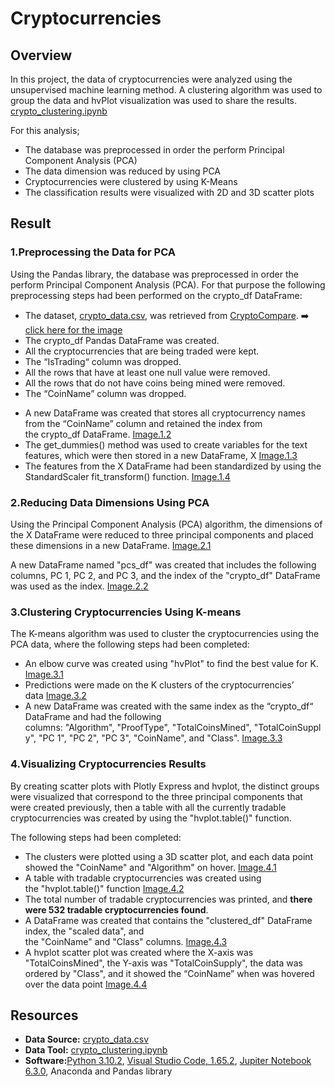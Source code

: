 # Cryptocurrencies

## Overview 

In this project, the data of cryptocurrencies were analyzed using the unsupervised machine learning method. A clustering algorithm was used to group the data and hvPlot visualization was used to share the results. [crypto_clustering.ipynb](https://github.com/duygusimsek/Cryptocurrencies/blob/main/crypto_clustering.ipynb)

For this analysis;

* The database was preprocessed in order the perform Principal Component Analysis (PCA)
* The data dimension was reduced by using PCA
* Cryptocurrencies were clustered by using K-Means
* The classification results were visualized with 2D and 3D scatter plots

## Result

### 1.Preprocessing the Data for PCA

Using the Pandas library, the database was preprocessed in order the perform Principal Component Analysis (PCA). For that purpose the following preprocessing steps had been performed on the crypto_df DataFrame:

- The dataset, [crypto_data.csv](https://github.com/duygusimsek/Cryptocurrencies/blob/main/crypto_data.csv), was retrieved from [CryptoCompare](https://min-api.cryptocompare.com/data/all/coinlist). :arrow_right: [click here for the image](https://github.com/duygusimsek/Cryptocurrencies/blob/main/Images_cyrpto/Deliverable_1.1.png)
- The crypto_df Pandas DataFrame was created. 
- All the cryptocurrencies that are being traded were kept.
- The “IsTrading“ column was dropped. 
- All the rows that have at least one null value were removed.
- All the rows that do not have coins being mined were removed.
- The “CoinName” column was dropped. 

* A new DataFrame was created that stores all cryptocurrency names from the “CoinName” column and retained the index from the crypto_df DataFrame. [Image.1.2](https://github.com/duygusimsek/Cryptocurrencies/blob/main/Images_cyrpto/Deliverable_1.2.png)
* The get_dummies() method was used to create variables for the text features, which were then stored in a new DataFrame, X [Image.1.3](https://github.com/duygusimsek/Cryptocurrencies/blob/main/Images_cyrpto/Deliverable_1.3.png)
* The features from the X DataFrame had been standardized by using the StandardScaler fit_transform() function. [Image.1.4](https://github.com/duygusimsek/Cryptocurrencies/blob/main/Images_cyrpto/Deliverable_1.4.png)

### 2.Reducing Data Dimensions Using PCA 

Using the Principal Component Analysis (PCA) algorithm,  the dimensions of the X DataFrame were reduced to three principal components and placed these dimensions in a new DataFrame. [Image.2.1](https://github.com/duygusimsek/Cryptocurrencies/blob/main/Images_cyrpto/Deliverable_2.1.png)

A new DataFrame named "pcs_df" was created that includes the following columns, PC 1, PC 2, and PC 3, and the index of the "crypto_df" DataFrame was used as the index. [Image.2.2](https://github.com/duygusimsek/Cryptocurrencies/blob/main/Images_cyrpto/Deliverable_2.2.png)

### 3.Clustering Cryptocurrencies Using K-means

The K-means algorithm was used to cluster the cryptocurrencies using the PCA data, where the following steps had been completed:

* An elbow curve was created using "hvPlot" to find the best value for K. [Image.3.1](https://github.com/duygusimsek/Cryptocurrencies/blob/main/Images_cyrpto/Deliverable_3.1.png)
* Predictions were made on the K clusters of the cryptocurrencies’ data [Image.3.2](https://github.com/duygusimsek/Cryptocurrencies/blob/main/Images_cyrpto/Deliverable_3.2.png)
* A new DataFrame was created with the same index as the “crypto_df“ DataFrame and had the following columns: "Algorithm", "ProofType", "TotalCoinsMined", "TotalCoinSupply", "PC 1", "PC 2", "PC 3", "CoinName", and "Class". [Image.3.3](https://github.com/duygusimsek/Cryptocurrencies/blob/main/Images_cyrpto/Deliverable_3.3.png)

### 4.Visualizing Cryptocurrencies Results 

By creating scatter plots with Plotly Express and hvplot, the distinct groups were visualized that correspond to the three principal components that were created previously, then a table with all the currently tradable cryptocurrencies was created by using the "hvplot.table()" function. 

The following steps had been completed:

* The clusters were plotted using a 3D scatter plot, and each data point showed the "CoinName" and "Algorithm" on hover. [Image.4.1](https://github.com/duygusimsek/Cryptocurrencies/blob/main/Images_cyrpto/Deliverable_4.1.png)
* A table with tradable cryptocurrencies was created using the "hvplot.table()" function [Image.4.2](https://github.com/duygusimsek/Cryptocurrencies/blob/main/Images_cyrpto/Deliverable_4.2.png)
* The total number of tradable cryptocurrencies was printed, and **there were 532 tradable cryptocurrencies found**. 
* A DataFrame was created that contains the "clustered_df" DataFrame index, the "scaled data", and the "CoinName" and "Class" columns. [Image.4.3](https://github.com/duygusimsek/Cryptocurrencies/blob/main/Images_cyrpto/Deliverable_4.3.png)
* A hvplot scatter plot was created where the X-axis was "TotalCoinsMined", the Y-axis was "TotalCoinSupply", the data was ordered by "Class", and it showed the “CoinName” when was hovered over the data point [Image.4.4](https://github.com/duygusimsek/Cryptocurrencies/blob/main/Images_cyrpto/Deliverable_4.4.png)

## Resources 

* **Data Source:** [crypto_data.csv](https://github.com/duygusimsek/Cryptocurrencies/blob/main/crypto_data.csv)
* **Data Tool:** [crypto_clustering.ipynb](https://github.com/duygusimsek/Cryptocurrencies/blob/main/crypto_clustering.ipynb)
* **Software:**[Python 3.10.2](https://www.python.org/downloads), [Visual Studio Code, 1.65.2](https://visualstudio.microsoft.com/downloads/), [Jupiter Notebook 6.3.0](https://jupyter.org/), Anaconda and Pandas library 
